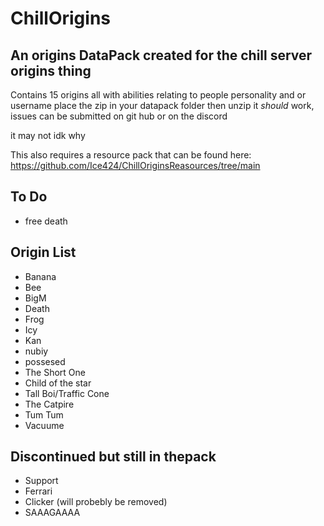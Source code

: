 # ChillOrigins
## An origins DataPack created for the chill server origins thing

Contains 15 origins all with abilities relating to people personality and or username
place the zip in your datapack folder then unzip it *should* work, issues can be submitted on git hub or on the discord

it may not idk why

This also requires a resource pack that can be found here: https://github.com/Ice424/ChillOriginsReasources/tree/main

## To Do

-  free death

## Origin List
-   Banana
-   Bee
-   BigM
-   Death
-   Frog
-   Icy
-   Kan
-   nubiy
-   possesed
-   The Short One
-   Child of the star
-   Tall Boi/Traffic Cone
-   The Catpire
-   Tum Tum
-   Vacuume

## Discontinued but still in thepack
-   Support
-   Ferrari
-   Clicker (will probebly be removed)
-   SAAAGAAAA
